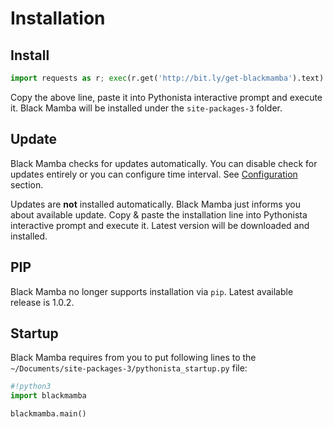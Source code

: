 # Installation


## Install

```python
import requests as r; exec(r.get('http://bit.ly/get-blackmamba').text)
```

Copy the above line, paste it into Pythonista interactive prompt and execute it.
Black Mamba will be installed under the `site-packages-3` folder.


## Update

Black Mamba checks for updates automatically. You can disable check for
updates entirely or you can configure time interval.
See [Configuration](configuration.md) section.

Updates are **not** installed automatically. Black Mamba just informs you
about available update. Copy & paste the installation line into Pythonista
interactive prompt and execute it. Latest version will be downloaded and
installed.


## PIP

Black Mamba no longer supports installation via `pip`. Latest available
release is 1.0.2.


## Startup

Black Mamba requires from you to put following lines to the
`~/Documents/site-packages-3/pythonista_startup.py` file:

```python
#!python3
import blackmamba

blackmamba.main()
```
